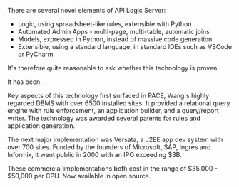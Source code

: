 There are several novel elements of API Logic Server:

* Logic, using spreadsheet-like rules, extensible with Python
* Automated Admin Apps - multi-page, multi-table, automatic joins
* Models, expressed in Python, instead of massive code generation
* Extensible, using a standard language, in standard IDEs such as VSCode or PyCharm

It's therefore quite reasonable to ask whether this technology is proven.

It has been.

Key aspects of this technology first surfaced in PACE, Wang's highly regarded DBMS with over 6500 installed sites. It provided a relational query engine with rule enforcement, an application builder, and a query/report writer. The technology was awarded several patents for rules and application generation.

The next major implementation was Versata, a J2EE app dev system with over 700 sites. Funded by the founders of Microsoft, SAP, Ingres and Informix, it went public in 2000 with an IPO exceeding $3B.

These commercial implementations both cost in the range of $35,000 - $50,000 per CPU.  Now available in open source. 